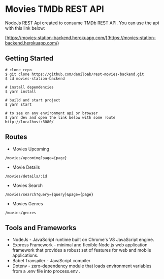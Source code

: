 # Movies TMDb REST API
NodeJs REST Api created to consume TMDb REST API. You can use the api with this link below:

[https://movies-station-backend.herokuapp.com/](https://movies-station-backend.herokuapp.com/) 

## Getting Started
```
# clone repo
$ git clone https://github.com/daniloab/rest-movies-backend.git
$ cd movies-station-backend

# install dependencies
$ yarn install

# build and start project 
$ yarn start

# to see on any environment api or browser
$ yarn dev and open the link below with some route
http://localhost:8080/
```

## Routes
- Movies Upcoming
```
/movies/upcoming?page={page}
```

- Movie Details
```
/movies/details/:id
```

- Movies Search
```
/movies/search?query={query}&page={page}
```

- Movies Genres
```
/movies/genres
```

## Tools and Frameworks
- NodeJs - JavaScript runtime built on Chrome's V8 JavaScript engine.
- Express Framework - minimal and flexible Node.js web application framework that provides a robust set of features for web and mobile applications.
- Babel Transpiler - JavaScript compiler
- Dotenv - zero-dependency module that loads environment variables from a .env file into process.env .